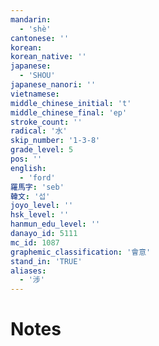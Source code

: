 ```yaml
---
mandarin:
  - 'shè'
cantonese: ''
korean:
korean_native: ''
japanese:
  - 'SHOU'
japanese_nanori: ''
vietnamese:
middle_chinese_initial: 't'
middle_chinese_final: 'ep'
stroke_count: ''
radical: '水'
skip_number: '1-3-8'
grade_level: 5
pos: ''
english:
  - 'ford'
羅馬字: 'seb'
韓文: '섭'
joyo_level: ''
hsk_level: ''
hanmun_edu_level: ''
danayo_id: 5111
mc_id: 1087
graphemic_classification: '會意'
stand_in: 'TRUE'
aliases:
  - '涉'
---
```


# Notes
